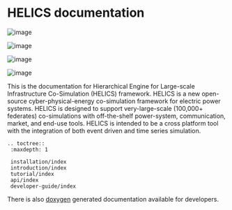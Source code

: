 HELICS documentation
====================

![image](https://travis-ci.org/GMLC-TDC/HELICS-src.svg?branch=master)

![image](https://ci.appveyor.com/api/projects/status/afpa4mv0kgsjwvtn/branch/develop?svg=true)

![image](https://badges.gitter.im/GMLC-TDC/HELICS-src.png)

![image](https://img.shields.io/badge/docs-ready-blue.svg)

This is the documentation for Hierarchical Engine for Large-scale
Infrastructure Co-Simulation (HELICS) framework. HELICS is a new
open-source cyber-physical-energy co-simulation framework for electric
power systems. HELICS is designed to support very-large-scale (100,000+
federates) co-simulations with off-the-shelf power-system,
communication, market, and end-use tools. HELICS is intended to be a
cross platform tool with the integration of both event driven and time
series simulation.

```eval_rst
.. toctree::
 :maxdepth: 1

 installation/index
 introduction/index
 tutorial/index
 api/index
 developer-guide/index
```

There is also [doxygen](/HELICS-src/doxygen/) generated documentation
available for developers.
